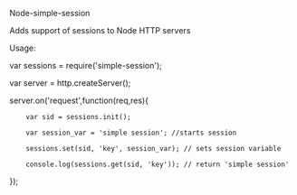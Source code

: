 Node-simple-sessionAdds support of sessions to Node HTTP serversUsage:var sessions = require('simple-session');var server = http.createServer();server.on('request',function(req,res){		var sid = sessions.init();		var session_var = 'simple session'; //starts session		sessions.set(sid, 'key', session_var); // sets session variable		console.log(sessions.get(sid, 'key')); // return 'simple session'});
